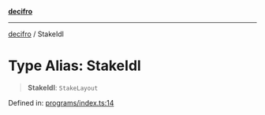[**decifro**](../README.md)

***

[decifro](../README.md) / StakeIdl

# Type Alias: StakeIdl

> **StakeIdl**: `StakeLayout`

Defined in: [programs/index.ts:14](https://github.com/dougEfresh/decifro/blob/052cf31bd09649eda8a05a939745830a399bb74d/src/programs/index.ts#L14)

